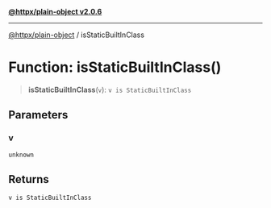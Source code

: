 [**@httpx/plain-object v2.0.6**](../README.md)

***

[@httpx/plain-object](../README.md) / isStaticBuiltInClass

# Function: isStaticBuiltInClass()

> **isStaticBuiltInClass**(`v`): `v is StaticBuiltInClass`

## Parameters

### v

`unknown`

## Returns

`v is StaticBuiltInClass`
